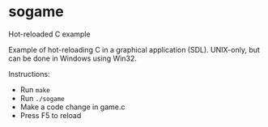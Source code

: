 # sogame
Hot-reloaded C example

Example of hot-reloading C in a graphical application (SDL).
UNIX-only, but can be done in Windows using Win32.

Instructions:
* Run `make`
* Run `./sogame`
* Make a code change in game.c
* Press F5 to reload
